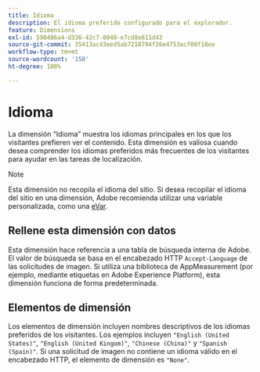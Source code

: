 ```yaml
---
title: Idioma
description: El idioma preferido configurado para el explorador.
feature: Dimensions
exl-id: 590406a4-d336-42c7-8048-e7cd8e611d43
source-git-commit: 35413ac43eed5ab7218794f26e4753acf08f18ee
workflow-type: tm+mt
source-wordcount: '158'
ht-degree: 100%

---
```


# Idioma

La dimensión “Idioma” muestra los idiomas principales en los que los visitantes prefieren ver el contenido. Esta dimensión es valiosa cuando desea comprender los idiomas preferidos más frecuentes de los visitantes para ayudar en las tareas de localización.

>[!NOTE]
>
>Esta dimensión no recopila el idioma del sitio. Si desea recopilar el idioma del sitio en una dimensión, Adobe recomienda utilizar una variable personalizada, como una [eVar](evar.md).

## Rellene esta dimensión con datos

Esta dimensión hace referencia a una tabla de búsqueda interna de Adobe. El valor de búsqueda se basa en el encabezado HTTP `Accept-Language` de las solicitudes de imagen. Si utiliza una biblioteca de AppMeasurement (por ejemplo, mediante etiquetas en Adobe Experience Platform), esta dimensión funciona de forma predeterminada.

## Elementos de dimensión

Los elementos de dimensión incluyen nombres descriptivos de los idiomas preferidos de los visitantes. Los ejemplos incluyen `"English (United States)"`, `"English (United Kingom)"`, `"Chinese (China)"` y `"Spanish (Spain)"`. Si una solicitud de imagen no contiene un idioma válido en el encabezado HTTP, el elemento de dimensión es `"None"`.

